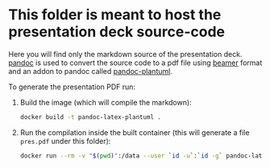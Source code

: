 # This folder is meant to host the presentation deck source-code 

Here you will find only the markdown source of the presentation deck. 
[pandoc](https://pandoc.org/) is used to convert the source code to a pdf file
using [beamer](https://en.wikipedia.org/wiki/Beamer_(LaTeX)) format and an addon 
to pandoc called [pandoc-plantuml](https://www.npmjs.com/package/pandoc-plantuml).

To generate the presentation PDF run: 

1. Build the image (which will compile the markdown):
    ```bash
    docker build -t pandoc-latex-plantuml .
    ```
2. Run the compilation inside the built container (this will generate a file `pres.pdf` under this folder): 
    ```bash
    docker run --rm -v "$(pwd)":/data --user `id -u`:`id -g` pandoc-latex-plantuml  /data/pres.md -t beamer -F pandoc-plantuml -o /data/pres.pdf
    ```